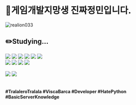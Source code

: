 <div align="left">
  <h1>🧐게임개발지망생 진짜정민입니다.</h1>
  <img src="https://komarev.com/ghpvc/?username=realion033&label=Profile%20views&color=0e75b6&style=flat" alt="realion033"/>
</div>
<div>
  <h2 align="left">✏️Studying...</h2>
  <img src="https://img.shields.io/badge/unity-%23000000.svg?style=for-the-badge&logo=unity&logoColor=white">
  <img src="https://img.shields.io/badge/unreal-%23313131.svg?style=for-the-badge&logo=unrealengine&logoColor=white">
  <img src="https://img.shields.io/badge/c%23-%23632CA6.svg?style=for-the-badge&logo=csharp&logoColor=white">
  <img src="https://img.shields.io/badge/cpp-%23123F6D.svg?style=for-the-badge&logo=cplusplus&logoColor=white">
  <img src="https://img.shields.io/badge/git-%23F05033.svg?style=for-the-badge&logo=git&logoColor=white">
  <img src="https://img.shields.io/badge/github-%23121011.svg?style=for-the-badge&logo=github&logoColor=white"><br>
  <img src="https://img.shields.io/badge/python-3670A0?style=for-the-badge&logo=python&logoColor=ffdd54">
  <img src="https://img.shields.io/badge/flstudio-%23F24E1E.svg?style=for-the-badge&logo=flstudio&logoColor=white">
  <img src="https://img.shields.io/badge/blender-%23F5792A.svg?style=for-the-badge&logo=blender&logoColor=white">
  <img src="https://img.shields.io/badge/DX12-%2376B900.svg?style=for-the-badge&logo=DX12&logoColor=white">
  <img>
  <br><br><img src="https://github-readme-stats.vercel.app/api?username=realion033&show_icons=true&theme=dracula">
  <img src="https://github-readme-stats.vercel.app/api/top-langs/?username=realion033&layout=compact&theme=dracula">
</div><br>
<h4>#TralaleroTralala #ViscaBarca #Developer #HatePython #BasicServerKnowledge</h4>
